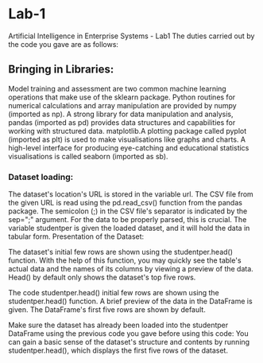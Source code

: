 # Lab-1
Artificial Intelligence in Enterprise Systems - Lab1
The duties carried out by the code you gave are as follows:

## Bringing in Libraries:

Model training and assessment are two common machine learning operations that make use of the sklearn package.
Python routines for numerical calculations and array manipulation are provided by numpy (imported as np).
A strong library for data manipulation and analysis, pandas (imported as pd) provides data structures and capabilities for working with structured data.
matplotlib.A plotting package called pyplot (imported as plt) is used to make visualisations like graphs and charts.
A high-level interface for producing eye-catching and educational statistics visualisations is called seaborn (imported as sb).

### Dataset loading:

The dataset's location's URL is stored in the variable url.
The CSV file from the given URL is read using the pd.read_csv() function from the pandas package.
The semicolon (;) in the CSV file's separator is indicated by the sep=";" argument. For the data to be properly parsed, this is crucial.
The variable studentper is given the loaded dataset, and it will hold the data in tabular form.
Presentation of the Dataset:

The dataset's initial few rows are shown using the studentper.head() function. With the help of this function, you may quickly see the table's actual data and the names of its columns by viewing a preview of the data.
Head() by default only shows the dataset's top five rows. 

The code studentper.head() initial few rows are shown using the studentper.head() function. A brief preview of the data in the DataFrame is given. The DataFrame's first five rows are shown by default.

Make sure the dataset has already been loaded into the studentper DataFrame using the previous code you gave before using this code:
You can gain a basic sense of the dataset's structure and contents by running studentper.head(), which displays the first five rows of the dataset.
